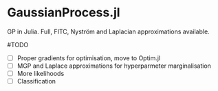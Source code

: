 # GaussianProcess.jl

GP in Julia. Full, FITC, Nyström and Laplacian approximations available. 

#TODO
- [ ] Proper gradients for optimisation, move to Optim.jl
- [ ] MGP and Laplace approximations for hyperparmeter marginalisation
- [ ] More likelihoods 
- [ ] Classification
